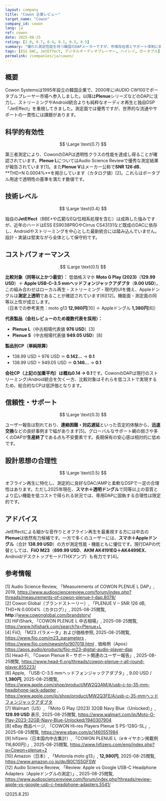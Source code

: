 ```yaml
---
layout: company
title: "Cowon 企業レビュー"
target_name: "Cowon"
company_id: cowon
lang: ja
ref: cowon
date: 2025-08-25
rating: [2.0, 0.7, 0.4, 0.1, 0.3, 0.5]
summary: "優れた測定性能を持つ韓国のDAPメーカーですが、市場存在感とサポート体制に弱みがあります"
tags: [ESS DAC, JetEffect, デジタルオーディオプレーヤー, ハイレゾ, ポータブル]
permalink: /companies/ja/cowon/
---
```

## 概要

Cowon Systemsは1995年設立の韓国企業で、2000年にiAUDIO CW100でポータブルプレーヤー市場へ参入しました。以降は**Plenue**シリーズなどのDAPに注力し、ストリーミングやAndroid統合よりも純粋なオーディオ再生と独自DSP「JetEffect」を重視してきました。測定面では優秀ですが、世界的な流通やサポートの一貫性には課題があります。

## 科学的有効性

$$ \Large \text{0.7} $$

第三者測定により、CowonのDAPは透明性クラスの性能を達成し得ることが確認されています。**Plenue L**についてはAudio Science Reviewで優秀な測定結果が報告されています[1]。また**Plenue V**はメーカー公称で**SNR 126 dB**、**THD+N 0.0004%**を掲示しています（カタログ値）[2]。これらはポータブル用途で透明性の基準を満たす数値です。

## 技術レベル

$$ \Large \text{0.4} $$

独自の**JetEffect**（BBE+や広範なEQ/位相系処理を含む）は成熟した強みですが、近年のハードはESS ES9038PROやCirrus CS43131など既成のDACに依存し、Androidやストリーミングを中心とした最新統合には踏み込んでいません。設計・実装は堅実ながら全体として保守的です。

## コストパフォーマンス

$$ \Large \text{0.1} $$

**比較対象（同等以上かつ最安）：** 低価格スマホ **Moto G Play (2023)**（**129.99 USD**）＋ **Apple USB-C–3.5 mmヘッドフォンジャックアダプタ**（**9.00 USD**）。この組み合わせはローカル再生・ストリーミング・現代的UIを備え、Appleドングルは**測定上透明**であることが確認されています[6][12]。機能面・測定面の同等以上性が成立します。  
（日本での参考実売：moto g13 **12,980円**[10] ＋ Appleドングル **1,380円**[6]）

**代表製品（会社レビューのため複数代表を採用）：**
- **Plenue L**（中古相場代表値 **976 USD**）[3]  
- **Plenue S**（中古相場代表値 **949.05 USD**）[8]

**製品別CP（単純除算）**  
- 138.99 USD ÷ 976 USD ＝ **0.142…** → **0.1**  
- 138.99 USD ÷ 949.05 USD ＝ **0.146…** → **0.1**

**会社CP（上記の加重平均）**は概ね**0.14 → 0.1**です。CowonのDAPは現行のストリーミング/Android統合を欠く一方、比較対象はそれらを低コストで実現するため、総合的なCPは低評価となります。

## 信頼性・サポート

$$ \Large \text{0.3} $$

ユーザー報告は割れており、**連絡困難・対応遅延**といった否定的体験から、**迅速交換**などの良好事例まで幅があります[5]。グローバルなサポート網の弱さや多くのDAPが**生産終了**である点も不安要素です。長期保有の安心感は相対的に低めです。

## 設計思想の合理性

$$ \Large \text{0.5} $$

オフライン再生に特化し、測定的に良好なDAC/AMPと柔軟なDSPで一定の合理性はあります。ただし2025年現在、**スマホ＋透明ドングル**で同等以上の音質とより広い機能を低コストで得られる状況では、専用DAPに固執する合理性は限定的です。

## アドバイス

JetEffectによる細かな音作りとオフライン再生を最重視する方には中古の**Plenue**は依然有力候補です。一方で多くのユーザーには、**スマホ＋Appleドングル**（合計 **138.99 USD**）の方が測定性能・機能ともに優位です。現行DAPの代替としては、**FiiO M23**（**699.99 USD**、**AKM AK4191EQ＋AK4499EX**、Android/デスクトップモード/THXアンプ）も有力です[4]。

## 参考情報

[1] Audio Science Review, 「Measurements of COWON PLENUE L DAP」, 2019, https://www.audiosciencereview.com/forum/index.php?threads/measurements-of-cowon-plenue-l-dap.8078/  
[2] Cowon Global（ブランドストーリー）, 「PLENUE V – SNR 126 dB, THD+N 0.0004%（カタログ）」, 2025-08-25閲覧, **http**://www.cowonglobal.com/brandstory/  
[3] HiFiShark, 「COWON PLENUE L 中古相場」, 2025-08-25閲覧, https://www.hifishark.com/search?q=Plenue+L  
[4] FiiO, 「M23 パラメータ」および価格参照, 2025-08-25閲覧, https://www.fiio.com/m23_parameters , https://www.fiio.com/newsinfo/907019.html , 価格例（Apos）https://apos.audio/products/fiio-m23-digital-audio-player-dap  
[5] Head-Fi, 「Cowon Plenue R – サポート関連のユーザー報告」, 2025-08-25閲覧, https://www.head-fi.org/threads/cowon-plenue-r-all-round-player.855223/  
[6] Apple, 「USB-C–3.5 mmヘッドフォンジャックアダプタ」, 9.00 USD / **1,380円**, 2025-08-25閲覧, https://www.apple.com/shop/product/MW2Q3AM/A/usb-c-to-35-mm-headphone-jack-adapter , https://www.apple.com/jp/shop/product/MW2Q3FE/A/usb-c-35-mmヘッドフォンジャックアダプタ  
[7] Walmart（US）, 「Moto G Play (2023) 32GB Navy Blue（Unlocked）」, **129.99 USD** 表示, 2025-08-25閲覧, https://www.walmart.com/ip/Moto-G-Play-2023-32GB-Navy-Blue-Unlocked/1940307904  
[8] eBay 商品ページ, 「COWON Hi-res Players Plenue S PS-128G-SL」, 2025-08-25閲覧, https://www.ebay.com/p/1460551984  
[9] hifizero（日本国内中古集計）, 「COWON PLENUE L（e☆イヤホン掲載例 116,800円）」, 2025-08-25閲覧, https://www.hifizero.com/eng/index.php?q=Cowon+plenue+2  
[10] Amazon（日本）, 「Motorola moto g13」, **12,980円**, 2025-08-25閲覧, https://www.amazon.co.jp/dp/B0C1S5GFSW  
[12] Audio Science Review, 「Review: Apple vs Google USB-C Headphone Adapters（Appleドングルの測定）」, 2025-08-25閲覧, https://www.audiosciencereview.com/forum/index.php?threads/review-apple-vs-google-usb-c-headphone-adapters.5541/

(2025.8.25)

